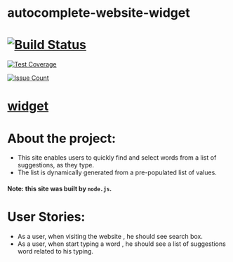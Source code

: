 # autocomplete-website-widget

# [![Build Status](https://travis-ci.org/Alaa-Khattab/node-project.svg?branch=master)](https://travis-ci.org/Alaa-Khattab/node-project)

[![Test Coverage](https://codeclimate.com/github/Alaa-Khattab/node-project/badges/coverage.svg)](https://codeclimate.com/github/Alaa-Khattab/node-project/coverage)

[![Issue Count](https://codeclimate.com/github/Alaa-Khattab/node-project/badges/issue_count.svg)](https://codeclimate.com/github/Alaa-Khattab/node-project)

# [widget](https://node-project-bootcamp.herokuapp.com/)

# About the project:
 - This site enables users to quickly find and select words from a list of suggestions, as they type.
 - The list is dynamically generated from a pre-populated list of values.
 
#### Note: this site was built by `node.js`.


# User Stories:
 - As a user, when visiting the website , he should see search box.
 - As a user, when start typing a word , he should see a list of suggestions word related to his typing.
